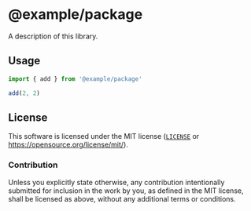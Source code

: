 # @example/package

A description of this library.

## Usage
```ts
import { add } from '@example/package'

add(2, 2)
```

## License

This software is licensed under the MIT license ([`LICENSE`](./LICENSE) or <https://opensource.org/license/mit/>).

### Contribution

Unless you explicitly state otherwise, any contribution intentionally submitted for inclusion in the work by you, as defined in the MIT license, shall be licensed as above, without any additional terms or conditions.
